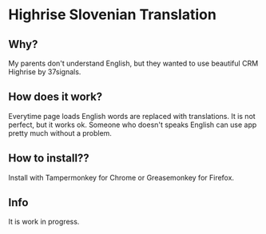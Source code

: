 Highrise Slovenian Translation
==============================

## Why?

My parents don't understand English, but they wanted to use beautiful CRM Highrise by 37signals.

## How does it work?

Everytime page loads English words are replaced with translations. It is not perfect, but it works ok. Someone who doesn't speaks English can use app pretty much without a problem.

## How to install??

Install with Tampermonkey for Chrome or Greasemonkey for Firefox.

## Info

It is work in progress.